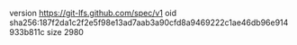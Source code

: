 version https://git-lfs.github.com/spec/v1
oid sha256:187f2da1c2f2e5f98e13ad7aab3a90cfd8a9469222c1ae46db96e914933b811c
size 2980
